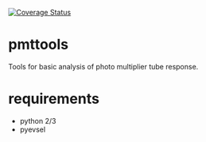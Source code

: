[![Coverage Status](https://coveralls.io/repos/github/achim1/pmttools/badge.svg?branch=master)](https://coveralls.io/github/achim1/pmttools?branch=master)


# pmttools
Tools for basic analysis of photo multiplier tube response.

# requirements

* python 2/3
* pyevsel


 
